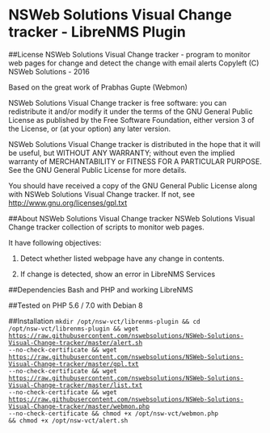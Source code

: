 NSWeb Solutions Visual Change tracker - LibreNMS Plugin
=======================================================

##License
NSWeb Solutions Visual Change tracker - program to monitor web pages for change and detect the change with email alerts
Copyleft (C) NSWeb Solutions - 2016

Based on the great work of Prabhas Gupte (Webmon)

NSWeb Solutions Visual Change tracker is free software: you can redistribute it and/or modify
it under the terms of the GNU General Public License as published by
the Free Software Foundation, either version 3 of the License, or
(at your option) any later version.

NSWeb Solutions Visual Change tracker is distributed in the hope that it will be useful,
but WITHOUT ANY WARRANTY; without even the implied warranty of
MERCHANTABILITY or FITNESS FOR A PARTICULAR PURPOSE.  See the
GNU General Public License for more details.

You should have received a copy of the GNU General Public License
along with NSWeb Solutions Visual Change tracker.  If not, see <http://www.gnu.org/licenses/gpl.txt>

##About NSWeb Solutions Visual Change tracker
NSWeb Solutions Visual Change tracker collection of scripts to monitor web pages.

It have following objectives:

1) Detect whether listed webpage have any change in contents.

2) If change is detected, show an error in LibreNMS Services

##Dependencies
Bash and PHP and working LibreNMS

##Tested on
PHP 5.6 / 7.0 with Debian 8

##Installation
<code>mkdir /opt/nsw-vct/librenms-plugin && cd /opt/nsw-vct/librenms-plugin && wget https://raw.githubusercontent.com/nswebsolutions/NSWeb-Solutions-Visual-Change-tracker/master/alert.sh --no-check-certificate && wget https://raw.githubusercontent.com/nswebsolutions/NSWeb-Solutions-Visual-Change-tracker/master/gpl.txt --no-check-certificate && wget https://raw.githubusercontent.com/nswebsolutions/NSWeb-Solutions-Visual-Change-tracker/master/list.txt --no-check-certificate && wget https://raw.githubusercontent.com/nswebsolutions/NSWeb-Solutions-Visual-Change-tracker/master/webmon.php --no-check-certificate && chmod +x /opt/nsw-vct/webmon.php && chmod +x /opt/nsw-vct/alert.sh</code>